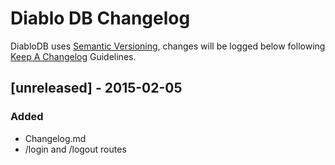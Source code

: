 # Diablo DB Changelog
DiabloDB uses [Semantic Versioning](http://semver.org/), changes will be logged below following [Keep A Changelog](http://keepachangelog.com/) Guidelines.

## [unreleased] - 2015-02-05
### Added
- Changelog.md
- /login and /logout routes
